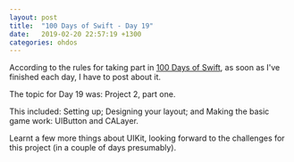 ```yaml
---
layout: post
title:  "100 Days of Swift - Day 19"
date:   2019-02-20 22:57:19 +1300
categories: ohdos
---
```

According to the rules for taking part in [100 Days of Swift](https://www.hackingwithswift.com/100), as soon as I've finished each day, I have to post about it.

The topic for Day 19 was: Project 2, part one.

This included: Setting up; Designing your layout; and Making the basic game work: UIButton and CALayer.

Learnt a few more things about UIKit, looking forward to the challenges for this project (in a couple of days presumably).
